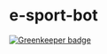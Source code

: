 # e-sport-bot

[![Greenkeeper badge](https://badges.greenkeeper.io/rohan-buchner/e-sport-bot.svg?token=5ba7e5443a4acf57155663c2403a64a9b9232325693264534ac7defd9a766214&ts=1496732966403)](https://greenkeeper.io/)
